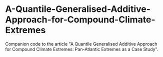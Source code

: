 # A-Quantile-Generalised-Additive-Approach-for-Compound-Climate-Extremes
Companion code to the article "A Quantile Generalised Additive Approach for Compound Climate Extremes: Pan-Atlantic Extremes as a Case Study".

